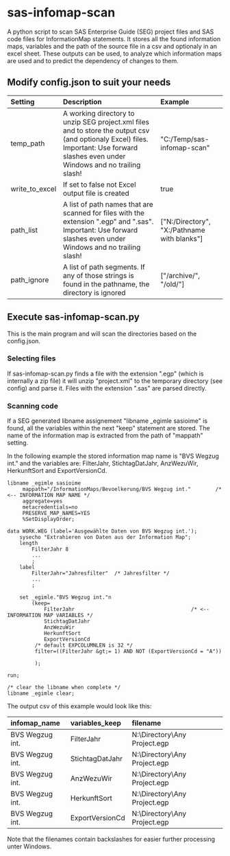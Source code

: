 # sas-infomap-scan
A python script to scan SAS Enterprise Guide (SEG) project files and SAS code files for InformationMap statements. 
It stores all the found information maps, variables and the path of the source file in a csv and optionaly in an excel sheet.
These outputs can be used, to analyze which information maps are used and to predict the dependency of changes to them.

## Modify config.json to suit your needs

| Setting  | Description | Example |
| :------- | :---------- | :------ | 
| temp_path | A working directory to unzip SEG project.xml files and to store the output csv (and optionaly Excel) files. Important: Use forward slashes even under Windows and no trailing slash! | "C:/Temp/sas-infomap-scan" | 
| write_to_excel | If set to false not Excel output file is created | true | 
| path_list | A list of path names that are scanned for files with the extension ".egp" and ".sas". Important: Use forward slashes even under Windows and no trailing slash! | ["N:/Directory", "X:/Pathname with blanks"] | 
| path_ignore | A list of path segments. If any of those strings is found in the pathname, the directory is ignored | ["/archive/", "/old/"] |

## Execute sas-infomap-scan.py
This is the main program and will scan the directories based on the config.json.

### Selecting files
If sas-infomap-scan.py finds a file with the extension ".egp" (which is internally a zip file) it will unzip "project.xml" to the temporary directory (see config) and parse it.
Files with the extension ".sas" are parsed directly.

### Scanning code

If a SEG generated libname assignement "libname \_egimle sasioime" is found, all the variables within the next "keep" statement are stored.
The name of the information map is extracted from the path of "mappath" setting.

In the following example the stored information map name is "BVS Wegzug int." and the variables are: FilterJahr, StichtagDatJahr, AnzWezuWir, HerkunftSort and ExportVersionCd.

```sas
libname _egimle sasioime
	 mappath="/InformationMaps/Bevoelkerung/BVS Wegzug int."        /* <-- INFORMATION MAP NAME */
	 aggregate=yes
	 metacredentials=no
	 PRESERVE_MAP_NAMES=YES
	 %SetDisplayOrder;

data WORK.WEG (label='Ausgewählte Daten von BVS Wegzug int.');
 	sysecho "Extrahieren von Daten aus der Information Map";
 	length 
		FilterJahr 8
		...
		;
 	label 
		FilterJahr="Jahresfilter"  /* Jahresfilter */
		...
		;
 	
 	set _egimle."BVS Wegzug int."n 
		(keep=
 			FilterJahr                                      /* <-- INFORMATION MAP VARIABLES */
 			StichtagDatJahr
 			AnzWezuWir
 			HerkunftSort
 			ExportVersionCd 
 		 /* default EXPCOLUMNLEN is 32 */ 
 		 filter=((FilterJahr &gt;= 1) AND NOT (ExportVersionCd = "A")) 
 		 
 		 );
 	
run;

/* clear the libname when complete */
libname _egimle clear;
```

The output csv of this example would look like this:

| infomap_name    | variables_keep  | filename                     |
| :-------------- | :-------------- | :--------------------------- | 
| BVS Wegzug int. | FilterJahr      | N:\Directory\Any Project.egp |
| BVS Wegzug int. | StichtagDatJahr | N:\Directory\Any Project.egp |
| BVS Wegzug int. | AnzWezuWir      | N:\Directory\Any Project.egp |
| BVS Wegzug int. | HerkunftSort    | N:\Directory\Any Project.egp |
| BVS Wegzug int. | ExportVersionCd | N:\Directory\Any Project.egp |

Note that the filenames contain backslashes for easier further processing unter Windows.

